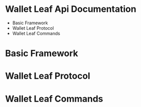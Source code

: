 # Wallet Leaf Api Documentation

<ul>
  <li>Basic Framework</li>
  <li>Wallet Leaf Protocol</li>
  <li>Wallet Leaf Commands</li>
</ul>

<h1>Basic Framework</h1>
<h1>Wallet Leaf Protocol</h1>
<h1>Wallet Leaf Commands</h1>
